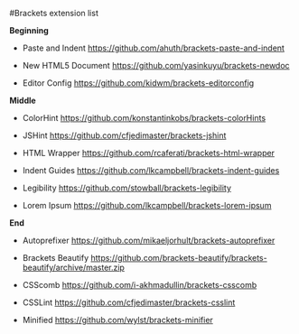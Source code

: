 #Brackets extension list

**Beginning**

- Paste and Indent
https://github.com/ahuth/brackets-paste-and-indent

- New HTML5 Document
https://github.com/yasinkuyu/brackets-newdoc

- Editor Config
https://github.com/kidwm/brackets-editorconfig

**Middle**

- ColorHint
https://github.com/konstantinkobs/brackets-colorHints

- JSHint
https://github.com/cfjedimaster/brackets-jshint

- HTML Wrapper
https://github.com/rcaferati/brackets-html-wrapper

- Indent Guides
https://github.com/lkcampbell/brackets-indent-guides

- Legibility
https://github.com/stowball/brackets-legibility

- Lorem Ipsum
https://github.com/lkcampbell/brackets-lorem-ipsum

**End**

- Autoprefixer
https://github.com/mikaeljorhult/brackets-autoprefixer

- Brackets Beautify
https://github.com/brackets-beautify/brackets-beautify/archive/master.zip

- CSScomb
https://github.com/i-akhmadullin/brackets-csscomb

- CSSLint
https://github.com/cfjedimaster/brackets-csslint

- Minified
https://github.com/wylst/brackets-minifier
